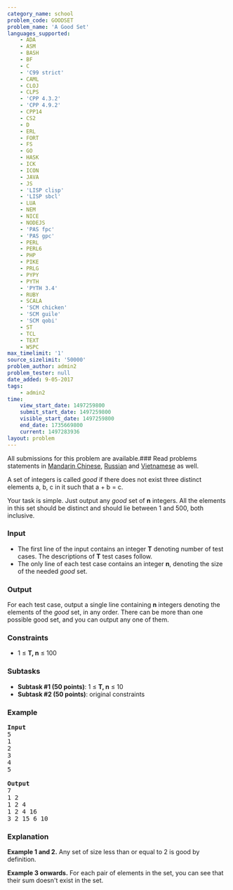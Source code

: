 ```yaml
---
category_name: school
problem_code: GOODSET
problem_name: 'A Good Set'
languages_supported:
    - ADA
    - ASM
    - BASH
    - BF
    - C
    - 'C99 strict'
    - CAML
    - CLOJ
    - CLPS
    - 'CPP 4.3.2'
    - 'CPP 4.9.2'
    - CPP14
    - CS2
    - D
    - ERL
    - FORT
    - FS
    - GO
    - HASK
    - ICK
    - ICON
    - JAVA
    - JS
    - 'LISP clisp'
    - 'LISP sbcl'
    - LUA
    - NEM
    - NICE
    - NODEJS
    - 'PAS fpc'
    - 'PAS gpc'
    - PERL
    - PERL6
    - PHP
    - PIKE
    - PRLG
    - PYPY
    - PYTH
    - 'PYTH 3.4'
    - RUBY
    - SCALA
    - 'SCM chicken'
    - 'SCM guile'
    - 'SCM qobi'
    - ST
    - TCL
    - TEXT
    - WSPC
max_timelimit: '1'
source_sizelimit: '50000'
problem_author: admin2
problem_tester: null
date_added: 9-05-2017
tags:
    - admin2
time:
    view_start_date: 1497259800
    submit_start_date: 1497259800
    visible_start_date: 1497259800
    end_date: 1735669800
    current: 1497283936
layout: problem
---
```

All submissions for this problem are available.### Read problems statements in [Mandarin Chinese](http://www.codechef.com/download/translated/JUNE17/mandarin/GOODSET.pdf), [Russian](http://www.codechef.com/download/translated/JUNE17/russian/GOODSET.pdf) and [Vietnamese](http://www.codechef.com/download/translated/JUNE17/vietnamese/GOODSET.pdf) as well.

A set of integers is called *good* if there does not exist three distinct elements a, b, c in it such that a + b = c.

Your task is simple. Just output any *good* set of **n** integers. All the elements in this set should be distinct and should lie between 1 and 500, both inclusive.

### Input

- The first line of the input contains an integer **T** denoting number of test cases. The descriptions of **T** test cases follow.
- The only line of each test case contains an integer **n**, denoting the size of the needed *good* set.
### Output

For each test case, output a single line containing **n** integers denoting the elements of the *good* set, in any order. There can be more than one possible good set, and you can output any one of them.

### Constraints

- 1 ≤ **T, n** ≤ 100

### Subtasks

- **Subtask #1 (50 points)**: 1 ≤ **T, n** ≤ 10
- **Subtask #2 (50 points)**: original constraints

### Example


<pre>
<b>Input</b>
5
1
2
3
4
5

<b>Output</b>
7
1 2
1 2 4
1 2 4 16
3 2 15 6 10
</pre>
### Explanation

**Example 1 and 2.** Any set of size less than or equal to 2 is good by definition.

**Example 3 onwards.** For each pair of elements in the set, you can see that their sum doesn't exist in the set.
